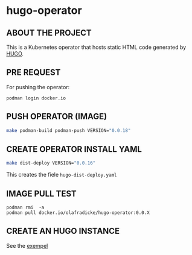 hugo-operator
=============

ABOUT THE PROJECT
-----------------

This is a Kubernetes operator that hosts static HTML code generated by [HUGO](https://gohugo.io/).

PRE REQUEST
-----------

For pushing the operator:

```
podman login docker.io
```


PUSH OPERATOR (IMAGE)
---------------------

```bash
make podman-build podman-push VERSION="0.0.18"
```

CREATE OPERATOR INSTALL YAML
----------------------------

```bash
make dist-deploy VERSION="0.0.16"
```

This creates the fiele `hugo-dist-deploy.yaml`

IMAGE PULL TEST
---------------

```
podman rmi  -a
podman pull docker.io/olafradicke/hugo-operator:0.0.X
```

CREATE AN HUGO INSTANCE
-----------------------

See the [exempel](config/samples/hugo_v1alpha1_hugo.yaml)

